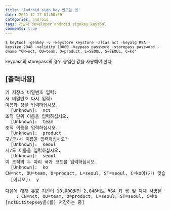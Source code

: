 ```yaml
---
title: 'Android sign key 만드는 법'
date: 2021-12-17 01:00:00
categories: android
tags: 개발자 developer android signkey keytool
comments: true
---
```


```
$ keytool -genkey -v -keystore keystore -alias nct -keyalg RSA -keysize 2048 -validity 10000 -keypass password -storepass password -dname "CN=nct, OU=team, O=product, L=SEOUL, S=SEOUL, C=ko"
```

keypass와 storepass의 경우 동일한 값을 사용해야 한다.

## [출력내용]
<pre>
키 저장소 비밀번호 입력:  
새 비밀번호 다시 입력:  
이름과 성을 입력하십시오.  
  [Unknown]:  nct  
조직 단위 이름을 입력하십시오.  
  [Unknown]:  team  
조직 이름을 입력하십시오.
  [Unknown]:  product
구/군/시 이름을 입력하십시오?
  [Unknown]:  seoul
시/도 이름을 입력하십시오.
  [Unknown]:  seoul
이 조직의 두 자리 국가 코드를 입력하십시오.
  [Unknown]:  ko
CN=nct, OU=team, O=product, L=seoul, ST=seoul, C=ko이(가) 맞습니까?
  [아니오]:  y

다음에 대해 유효 기간이 10,000일인 2,048비트 RSA 키 쌍 및 자체 서명된 인증서(SHA256withRSA)를 생성하는 중
    : CN=nct, OU=team, O=product, L=seoul, ST=seoul, C=ko
[nctBitStepKey을(를) 저장하는 중]

</pre>
